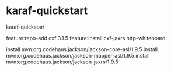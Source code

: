# karaf-quickstart
karaf-quickstart


feature:repo-add cxf 3.1.5
feature:install cxf-jaxrs http-whiteboard

install mvn:org.codehaus.jackson/jackson-core-asl/1.9.5
install mvn:org.codehaus.jackson/jackson-mapper-asl/1.9.5
install mvn:org.codehaus.jackson/jackson-jaxrs/1.9.5
